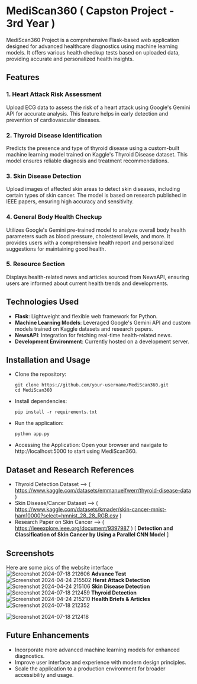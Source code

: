 # MediScan360 ( Capston Project - 3rd Year )
MediScan360 Project is a comprehensive Flask-based web application designed for advanced healthcare diagnostics using machine learning models. It offers various health checkup tests based on uploaded data, providing accurate and personalized health insights.
## Features
### 1. Heart Attack Risk Assessment
Upload ECG data to assess the risk of a heart attack using Google's Gemini API for accurate analysis. This feature helps in early detection and prevention of cardiovascular diseases.
### 2. Thyroid Disease Identification
Predicts the presence and type of thyroid disease using a custom-built machine learning model trained on Kaggle's Thyroid Disease dataset. This model ensures reliable diagnosis and treatment recommendations.
### 3. Skin Disease Detection
Upload images of affected skin areas to detect skin diseases, including certain types of skin cancer. The model is based on research published in IEEE papers, ensuring high accuracy and sensitivity.
### 4. General Body Health Checkup
Utilizes Google's Gemini pre-trained model to analyze overall body health parameters such as blood pressure, cholesterol levels, and more. It provides users with a comprehensive health report and personalized suggestions for maintaining good health.
### 5. Resource Section
Displays health-related news and articles sourced from NewsAPI, ensuring users are informed about current health trends and developments.
## Technologies Used  
* __Flask__: Lightweight and flexible web framework for Python.
* __Machine Learning Models__: Leveraged Google's Gemini API and custom models trained on Kaggle datasets and research papers.
* __NewsAPI__: Integration for fetching real-time health-related news.
* __Development Environment__: Currently hosted on a development server.

## Installation and Usage
* Clone the repository:
  ```
  git clone https://github.com/your-username/MediScan360.git
  cd MediScan360
  ```
* Install dependencies:
  ```
  pip install -r requirements.txt
  ```
* Run the application:
  ```
  python app.py
  ```
* Accessing the Application:
   Open your browser and navigate to http://localhost:5000 to start using MediScan360.
## Dataset and Research References
* Thyroid Detection Dataset  --> ( https://www.kaggle.com/datasets/emmanuelfwerr/thyroid-disease-data )
* Skin Disease/Cancer Dataset --> ( https://www.kaggle.com/datasets/kmader/skin-cancer-mnist-ham10000?select=hmnist_28_28_RGB.csv )
* Research Paper on Skin Cancer --> ( https://ieeexplore.ieee.org/document/9397987 ) [ **Detection and Classification of Skin Cancer by Using a Parallel CNN Model** ]
## Screenshots 
Here are some pics of the website interface
![Screenshot 2024-07-18 212606](https://github.com/user-attachments/assets/a679b67d-faaf-419c-aacf-0ea456ebf29c)
  **Advance Test**
![Screenshot 2024-04-24 215502](https://github.com/user-attachments/assets/2215bc17-ff4d-49e7-abd0-30236210fee8)
  **Herat Attack Detection**
![Screenshot 2024-04-24 215106](https://github.com/user-attachments/assets/fea93d80-5a08-464b-96e0-16906d242b02)
  **Skin Disease Detection**
![Screenshot 2024-07-18 212459](https://github.com/user-attachments/assets/da081df5-dde0-4ac6-82e0-ef5b60c37d75)
  **Thyroid Detection**
![Screenshot 2024-04-24 215210](https://github.com/user-attachments/assets/ab06ab59-e40e-4a15-8a71-d68dce71f84c)
  **Health Briefs & Articles**
![Screenshot 2024-07-18 212352](https://github.com/user-attachments/assets/736de4fe-b976-463d-b900-c786071e5385)

![Screenshot 2024-07-18 212418](https://github.com/user-attachments/assets/96e34093-79b7-4c61-8215-4f49c311c9c2)





## Future Enhancements
* Incorporate more advanced machine learning models for enhanced diagnostics.
* Improve user interface and experience with modern design principles.
* Scale the application to a production environment for broader accessibility and usage.
